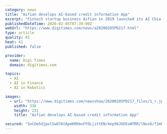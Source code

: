 ```yaml
---
category: news
title: "Aifian develops AI-based credit information App"
excerpt: "Fintech startup business Aifian in 2019 launched its AI Chia Chia, an artificial intellignece-based app functioning as a broker for personal credit information, and has partnered with DoDoHome, a car parking service provider in Taiwan, for initial commercial use, according to company founder and CEO Ocean Liu. Using AI and chat robot technology ..."
publishedDateTime: 2020-02-05T07:39:00Z
webUrl: "https://www.digitimes.com/news/a20200205PD217.html"
type: article
quality: 41
heat: 41
published: false

provider:
  name: Digi Times
  domain: digitimes.com

topics:
  - AI
  - AI in Finance
  - AI in Robotics

images:
  - url: "https://www.digitimes.com/newsshow/20200205PD217_files/1_r.jpg"
    width: 336
    height: 231
    title: "Aifian develops AI-based credit information App"

secured: "SoCOm5djpolSwO7AtApm6MXmxFFOLjittEN/4ep96JUO5sWTRR/lNusO/f1mPmchUM/OL3mr2ThZsunuVM7M0X9iKs6F1bF4PghSafubdLvBlsuT0wSiEafI4TypWdES4UtrNG3yCqquQw14JWc8+OYD/wHoWnaCP6xfjihiZ8gVm3upbGFhtjKwfDuQO0yqurGSb4TFqZMRuU4i2divQMTamEcMXrrGyJsP9IcbdyjX7ZcN2IckvMQPOY57c6Hr+LJ/9e6v8vHsqEBPzMMDJpoXfi1bKeo2Fbpzk8GmY1KS85silZU0MHkY2itvGjzN2kelPiCCQ4ixclTGOZappk8RHIQZokStjBMulYuSuZ0ICoAS6gl1MlcmaRl5GOWrVstc65YitB7SJ8LXWZcfgZcfMcF0uS83j/T39TKEMxGC3ej7d1+1EDrkF/ZE1l093Lw3Vp6Gjj3eV/YwEVA21neAnoljx2HDtpfJYZ5OjvY=;hpFucSybeCov3BZ9ELjemQ=="
---
```


